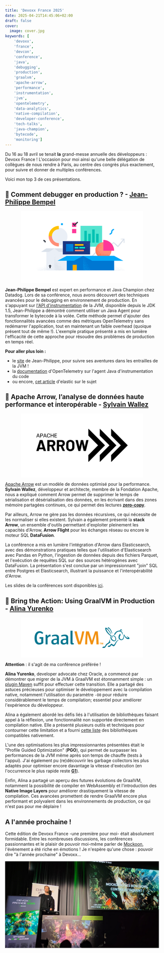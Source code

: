 ```yaml
---
title: 'Devoxx France 2025'
date: 2025-04-21T14:45:06+02:00
draft: false
cover:
  image: cover.jpg
keywords: [
    'devoxx', 
    'france', 
    'devcon', 
    'conference',
    'java',
    'debugging',
    'production',
    'graalvm',
    'apache-arrow',
    'performance',
    'instrumentation',
    'jvm',
    'opentelemetry',
    'data-analytics',
    'native-compilation',
    'developer-conference',
    'tech-talks',
    'java-champion',
    'bytecode',
    'monitoring']
---
```


Du 16 au 18 avril se tenait **la** grand-messe annuelle des développeurs : Devoxx France ! L'occasion pour moi ainsi qu'une belle délégation de collègues de nous rendre à Paris, au centre des congrès plus exactement, pour suivre et donner de multiples conférences. 

Voici mon top 3 de ces présentations.

## 🔧 Comment debugger en production ? - [Jean-Philippe Bempel](https://www.linkedin.com/in/jeanphilippebempel/)
<div style="display:flex;justify-content: space-evenly;">
    <img alt="java apm image" src="apm.png" width="400" height="auto">
</div>

**Jean-Philippe Bempel** est expert en performance et Java Champion chez Datadog. Lors de sa conférence, nous avons découvert des techniques avancées pour le debugging en environnement de production. 
En s'appuyant sur [l'API d'instrumentation](https://docs.oracle.com/javase/8/docs/api/java/lang/instrument/Instrumentation.html) de la JVM, disponible depuis le JDK 1.5, Jean-Philippe a démontré comment utiliser un Java Agent pour transformer le bytecode à la volée. Cette méthode permet d'ajouter des fonctionnalités avancées comme des métriques OpenTelemetry sans redémarrer l'application, tout en maintenant un faible overhead (quoique présent tout de même !). L'exemple pratique présenté a mis en lumière l'efficacité de cette approche pour résoudre des problèmes de production en temps réel.

**Pour aller plus loin :**
* le [site](https://jpbempel.github.io/) de Jean-Philippe, pour suivre ses aventures dans les entrailles de la JVM ! 
* la [documentation](https://opentelemetry.io/docs/zero-code/java/agent/) d'OpenTelemetry sur l'agent Java d'instrumentation du code
* ou encore, [cet article](https://www.elastic.co/observability-labs/blog/extensions-opentelemetry-java-agent) d'elastic sur le sujet

## 🏹 Apache Arrow, l’analyse de données haute performance et interopérable - [Sylvain Wallez](https://www.linkedin.com/in/swallez/)
<div style="display:flex;justify-content: space-evenly;">
    <img alt="apache arrow logo" src="arrow.png" width="400" height="auto">
</div>

[Apache Arrow](https://arrow.apache.org/) est un modèle de données optimisé pour la performance. **Sylvain Wallez**, développeur et architecte, membre de la Fondation Apache, nous a expliqué comment Arrow permet de supprimer le temps de sérialisation et désérialisation des données, en les écrivant dans des zones mémoire partagées continues, ce qui permet des lectures [**zero-copy**](https://medium.com/@emreeaydiinn/zero-copy-reads-explained-8d54e6084857).

Par ailleurs, Arrow ne gère pas les données récursives, ce qui nécessite de les normaliser si elles existent. Sylvain a également présenté la **stack Arrow**, un ensemble d'outils permettant d'exploiter pleinement les capacités d'Arrow, **Arrow Flight** pour les échanges réseau ou encore le moteur SQL **DataFusion**.

La conférence a mis en lumière l'intégration d'Arrow dans Elasticsearch, avec des démonstrations pratiques telles que l'utilisation d'Elasticsearch avec Pandas en Python, l'ingestion de données depuis des fichiers Parquet, et l'exécution de requêtes SQL sur des sources hétérogènes avec DataFusion. La présentation s'est conclue par un impressionnant "join" SQL entre Postgres et Elasticsearch, illustrant la puissance et l'interopérabilité d'Arrow.

Les slides de la conférences sont disponibles [ici](https://docs.google.com/presentation/d/e/2PACX-1vRzNDZkA2e5QHZdAoD3Flcm5xF10a-AZ6VmsXIknVRlFZ4hXP1SVh7kR41ACCEQYvAWecgy0Fbf-slE/pub?pli=1&slide=id.p).

## 🥊 Bring the Action: Using GraalVM in Production - [Alina Yurenko](https://www.linkedin.com/in/alinayurenko)
<div style="display:flex;justify-content: space-evenly;">
    <img alt="graalvm logo" src="graalvm.png" width="400" height="auto">
</div>

**Attention** : il s'agit de ma conférence préférée ! 

**Alina Yurenko**, developer advocate chez Oracle, a commencé par démontrer que migrer de la JVM à GraalVM est étonnamment simple : un [plugin Maven](https://graalvm.github.io/native-build-tools/latest/end-to-end-maven-guide.html) suffit pour effectuer cette transition. Elle a partagé des astuces précieuses pour optimiser le développement avec la compilation native, notamment l'utilisation du paramètre `-O0` pour réduire considérablement le temps de compilation; essentiel pour améliorer l'expérience du développeur.

Alina a également abordé les défis liés à l'utilisation de bibliothèques faisant appel à la réflexion, une fonctionnalité non supportée directement en compilation native. Elle a présenté plusieurs outils et techniques pour contourner cette limitation et a fourni [cette liste](https://www.graalvm.org/native-image/libraries-and-frameworks/) des bibliothèques compatibles nativement.

L'une des optimisations les plus impressionnantes présentées était le "Profile Guided Optimization" (**PGO**), qui permet de surpasser les performances de la JVM même après son temps de chauffe (tests à l'appui). J'ai également pu (re)découvrir les garbage collectors les plus adaptés pour optimiser encore davantage la vitesse d'exécution (en l'occurrence le plus rapide reste [**G1**](https://docs.oracle.com/en/java/javase/22/gctuning/garbage-first-g1-garbage-collector1.html)).

Enfin, Alina a partagé un aperçu des futures évolutions de GraalVM, notamment la possibilité de compiler en WebAssembly et l'introduction des **Native Image Layers** pour améliorer drastiquement la vitesse de compilation. Ces avancées promettent de rendre GraalVM encore plus performant et polyvalent dans les environnements de production, ce qui n'est pas pour me déplaire !

## A l'année prochaine !
Cette édition de Devoxx France -une première pour moi- était absolument formidable. Entre les nombreuses discussions, les conférences passionnantes et le plaisir de pouvoir moi-même parler de [Mockoon](https://blog.hot-coffee.dev/blog/mockoon_conf/), l'évènement a été riche en émotions !
Je n'espère qu'une chose : pouvoir dire "à l'année prochaine" à Devoxx... 

![mockoon conf picture](conf.jpg)